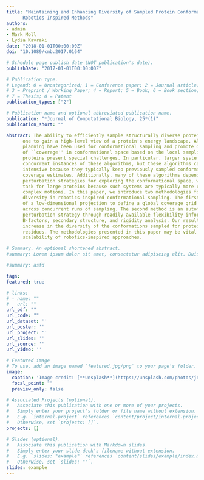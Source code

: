 ```yaml
---
title: "Maintaining and Enhancing Diversity of Sampled Protein Conformations in
      Robotics-Inspired Methods"
authors:
- admin
- Mark Moll
- Lydia Kavraki
date: "2018-01-01T00:00:00Z"
doi: "10.1089/cmb.2017.0164"

# Schedule page publish date (NOT publication's date).
publishDate: "2017-01-01T00:00:00Z"

# Publication type.
# Legend: 0 = Uncategorized; 1 = Conference paper; 2 = Journal article;
# 3 = Preprint / Working Paper; 4 = Report; 5 = Book; 6 = Book section;
# 7 = Thesis; 8 = Patent
publication_types: ["2"]

# Publication name and optional abbreviated publication name.
publication: "*Journal of Computational Biology, 25*(1)"
publication_short: ""

abstract: The ability to efficiently sample structurally diverse protein conformations allows
      one to gain a high-level view of a protein's energy landscape. Algorithms from robot motion
      planning have been used for conformational sampling and promote diversity by keeping track
      of ``coverage'' in conformational space based on the local sampling density. However, large
      proteins present special challenges. In particular, larger systems require running many
      concurrent instances of these algorithms, but these algorithms can quickly become memory
      intensive because they typically keep previously sampled conformations in memory to maintain
      coverage estimates. Additionally, many of these algorithms depend on defining useful
      perturbation strategies for exploring the conformational space, which is a very difficult
      task for large proteins because such systems are typically more constrained and exhibit
      complex motions. In this paper, we introduce two methodologies for maintaining and enhancing
      diversity in robotics-inspired conformational sampling. The first method leverages the use
      of a low-dimensional projection to define a global coverage grid that maintains coverage
      across concurrent runs of sampling. The second method is an automatic definition of a
      perturbation strategy through readily available flexibility information derived from
      B-factors, secondary structure, and rigidity analysis. Our results show a significant
      increase in the diversity of the conformations sampled for proteins consisting of up to 500
      residues. The methodologies presented in this paper may be vital components for the
      scalability of robotics-inspired approaches.

# Summary. An optional shortened abstract.
#summary: Lorem ipsum dolor sit amet, consectetur adipiscing elit. Duis posuere tellus ac convallis placerat. Proin tincidunt magna sed ex sollicitudin condimentum.

#summary: asfd

tags:
featured: true

# links:
# - name: ""
#   url: ""
url_pdf: ""
url_code: ""
url_dataset: ''
url_poster: ''
url_project: ''
url_slides: ''
url_source: ''
url_video: ''

# Featured image
# To use, add an image named `featured.jpg/png` to your page's folder. 
image:
  caption: 'Image credit: [**Unsplash**](https://unsplash.com/photos/jdD8gXaTZsc)'
  focal_point: ""
  preview_only: false

# Associated Projects (optional).
#   Associate this publication with one or more of your projects.
#   Simply enter your project's folder or file name without extension.
#   E.g. `internal-project` references `content/project/internal-project/index.md`.
#   Otherwise, set `projects: []`.
projects: []

# Slides (optional).
#   Associate this publication with Markdown slides.
#   Simply enter your slide deck's filename without extension.
#   E.g. `slides: "example"` references `content/slides/example/index.md`.
#   Otherwise, set `slides: ""`.
slides: example
---
```


